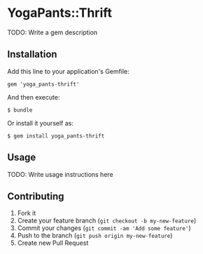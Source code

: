 # YogaPants::Thrift

TODO: Write a gem description

## Installation

Add this line to your application's Gemfile:

    gem 'yoga_pants-thrift'

And then execute:

    $ bundle

Or install it yourself as:

    $ gem install yoga_pants-thrift

## Usage

TODO: Write usage instructions here

## Contributing

1. Fork it
2. Create your feature branch (`git checkout -b my-new-feature`)
3. Commit your changes (`git commit -am 'Add some feature'`)
4. Push to the branch (`git push origin my-new-feature`)
5. Create new Pull Request
